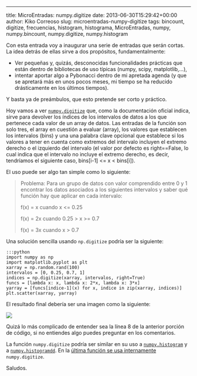 ---
title: MicroEntradas: numpy.digitize
date: 2013-06-30T15:29:42+00:00
author: Kiko Correoso
slug: microentradas-numpy-digitize
tags: bincount, digitize, frecuencias, histogram, histograma, MicroEntradas, numpy, numpy.bincount, numpy.digitize, numpy.histogram

Con esta entrada voy a inaugurar una serie de entradas que serán cortas. La idea detrás de ellas sirve a dos propósitos, fundamentalmente:

  * Ver pequeñas y, quizás, desconocidas funcionalidades prácticas que están dentro de bibliotecas de uso típicas (numpy, scipy, matplotlib,...),
  * intentar aportar algo a Pybonacci dentro de mi apretada agenda (y que se apretará más en unos pocos meses, mi tiempo se ha reducido drásticamente en los últimos tiempos).

Y basta ya de preámbulos, que esto pretende ser corto y práctico.

Hoy vamos a ver [`numpy.digitize`](http://docs.scipy.org/doc/numpy/reference/generated/numpy.digitize.html) que, como la documentación oficial indica, sirve para devolver los índices de los intervalos de datos a los que pertenece cada valor de un array de datos. Las entradas de la función son solo tres, el array en cuestión a evaluar (array), los valores que establecen los intervalos (bins) y una una palabra clave opcional que establece si los valores a tener en cuenta como extremos del intervalo incluyen el extremo derecho o el izquierdo del intervalo (el valor por defecto es right==False, lo cual indica que el intervalo no incluye el extremo derecho, es decir, tendríamos el siguiente caso, bins[i-1] <= x < bins[i]).

El uso puede ser algo tan simple como lo siguiente:

> Problema: Para un grupo de datos con valor comprendido entre 0 y 1 encontrar los datos asociados a los siguientes intervalos y saber qué función hay que aplicar en cada intervalo:
> 
> f(x) = x cuando x <= 0.25
> 
> f(x) = 2x cuando 0.25 > x >= 0.7
> 
> f(x) = 3x cuando x > 0.7

Una solución sencilla usando `np.digitize` podría ser la siguiente:

    :::python
    import numpy as np
    import matplotlib.pyplot as plt
    xarray = np.random.rand(100)
    intervalos = [0, 0.25, 0.7, 1]
    indices = np.digitize(xarray, intervalos, right=True)
    funcs = [lambda x: x, lambda x: 2*x, lambda x: 3*x]
    yarray = [funcs[indice-1](x) for x, indice in zip(xarray, indices)]
    plt.scatter(xarray, yarray)

El resultado final debería ser una imagen como la siguiente:

![](http://pybonacci.org/images/2013/06/imagen-png-382-c397-253-pc3adxeles.png)

Quizá lo más complicado de entender sea la línea 8 de la anterior porción de código, si no entiendes algo puedes preguntar en los comentarios.

La función `numpy.digitize` podría ser similar en su uso a [`numpy.histogram`](http://docs.scipy.org/doc/numpy/reference/generated/numpy.histogram.html#numpy.histogram) y a [`numpy.histogramdd`](http://docs.scipy.org/doc/numpy/reference/generated/numpy.histogramdd.html#numpy.histogramdd). En la [última función se usa internamente](https://github.com/numpy/numpy/blob/v1.7.0/numpy/lib/function_base.py#L349) `numpy.digitize`.

Saludos.